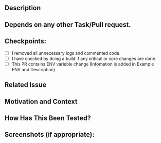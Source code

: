 <!--- Provide a general summary of your changes in the Title above -->

## Description

<!--- Describe your changes in detail -->
<!--- Describe change that is affecting existing feature -->

## Depends on any other Task/Pull request.

<!--- Add the Pull request links if it depends on any Pull request -->
<!--- Add the Task links if it depends on any task -->

## Checkpoints:

- [ ] I removed all unnecessary logs and commented code.
- [ ] I have checked by doing a build if any critical or core changes are done.
- [ ] This PR contains ENV variable change (Infomation is added in Example ENV and Description)

## Related Issue

<!--- Please link to the issue here: (clickup task link) -->

## Motivation and Context

<!--- Why is this change required? What problem does it solve? -->
<!--- If it fixes an open issue, please link to the issue here. -->

## How Has This Been Tested?

<!--- Please describe in detail how you tested your changes. -->
<!--- Include details of your testing environment, and the tests you ran to -->
<!--- see how your change affects other areas of the code, etc. -->

## Screenshots (if appropriate):
